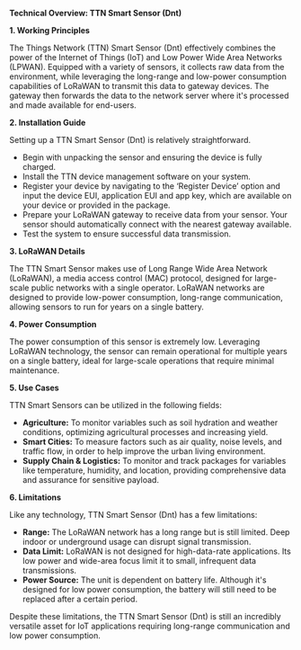 **Technical Overview: TTN Smart Sensor (Dnt)**

**1. Working Principles**

The Things Network (TTN) Smart Sensor (Dnt) effectively combines the power of the Internet of Things (IoT) and Low Power Wide Area Networks (LPWAN). Equipped with a variety of sensors, it collects raw data from the environment, while leveraging the long-range and low-power consumption capabilities of LoRaWAN to transmit this data to gateway devices. The gateway then forwards the data to the network server where it's processed and made available for end-users.

**2. Installation Guide**

Setting up a TTN Smart Sensor (Dnt) is relatively straightforward.

- Begin with unpacking the sensor and ensuring the device is fully charged.
- Install the TTN device management software on your system.
- Register your device by navigating to the ‘Register Device’ option and input the device EUI, application EUI and app key, which are available on your device or provided in the package.
- Prepare your LoRaWAN gateway to receive data from your sensor. Your sensor should automatically connect with the nearest gateway available.
- Test the system to ensure successful data transmission.

**3. LoRaWAN Details**

The TTN Smart Sensor makes use of Long Range Wide Area Network (LoRaWAN), a media access control (MAC) protocol, designed for large-scale public networks with a single operator. LoRaWAN networks are designed to provide low-power consumption, long-range communication, allowing sensors to run for years on a single battery.

**4. Power Consumption**

The power consumption of this sensor is extremely low. Leveraging LoRaWAN technology, the sensor can remain operational for multiple years on a single battery, ideal for large-scale operations that require minimal maintenance.

**5. Use Cases**

TTN Smart Sensors can be utilized in the following fields:

- **Agriculture:** To monitor variables such as soil hydration and weather conditions, optimizing agricultural processes and increasing yield.
- **Smart Cities:** To measure factors such as air quality, noise levels, and traffic flow, in order to help improve the urban living environment.
- **Supply Chain & Logistics:** To monitor and track packages for variables like temperature, humidity, and location, providing comprehensive data and assurance for sensitive payload.

**6. Limitations**

Like any technology, TTN Smart Sensor (Dnt) has a few limitations:

- **Range:** The LoRaWAN network has a long range but is still limited. Deep indoor or underground usage can disrupt signal transmission.
- **Data Limit:** LoRaWAN is not designed for high-data-rate applications. Its low power and wide-area focus limit it to small, infrequent data transmissions.
- **Power Source:** The unit is dependent on battery life. Although it's designed for low power consumption, the battery will still need to be replaced after a certain period.
  
Despite these limitations, the TTN Smart Sensor (Dnt) is still an incredibly versatile asset for IoT applications requiring long-range communication and low power consumption.